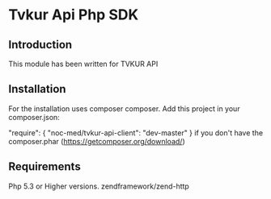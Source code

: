 Tvkur Api Php SDK
=======================
Introduction
------------
This module has been written for TVKUR API

Installation
------------

For the installation uses composer composer. Add this project in your composer.json:

"require": {
    "noc-med/tvkur-api-client": "dev-master"
}
if you don't have the composer.phar (https://getcomposer.org/download/)

Requirements
----------------

Php 5.3 or Higher versions.
zendframework/zend-http